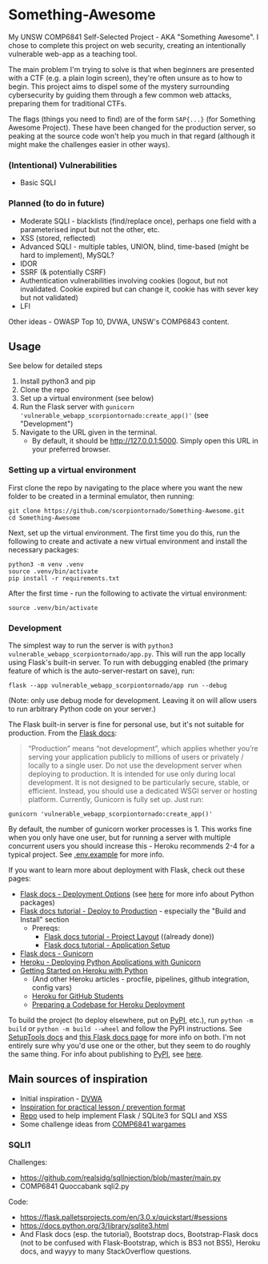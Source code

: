 # Something-Awesome

My UNSW COMP6841 Self-Selected Project - AKA "Something Awesome". I chose to complete this project on web security, creating an intentionally vulnerable web-app as a teaching tool.

The main problem I'm trying to solve is that when beginners are presented with a CTF (e.g. a plain login screen), they're often unsure as to how to begin. This project aims to dispel some of the mystery surrounding cybersecurity by guiding them through a few common web attacks, preparing them for traditional CTFs.

The flags (things you need to find) are of the form `SAP{...}` (for Something Awesome Project). These have been changed for the production server, so peaking at the source code won't help you much in that regard (although it might make the challenges easier in other ways).

### (Intentional) Vulnerabilities

- Basic SQLI

### Planned (to do in future)

- Moderate SQLI - blacklists (find/replace once), perhaps one field with a parameterised input but not the other, etc.
- XSS (stored, reflected)
- Advanced SQLI - multiple tables, UNION, blind, time-based (might be hard to implement), MySQL?
- IDOR
- SSRF (& potentially CSRF)
- Authentication vulnerabilities involving cookies (logout, but not invalidated. Cookie expired but can change it, cookie has with sever key but not validated)
- LFI

Other ideas - OWASP Top 10, DVWA, UNSW's COMP6843 content.

## Usage

See below for detailed steps

1. Install python3 and pip
2. Clone the repo
3. Set up a virtual environment (see below)
4. Run the Flask server with `gunicorn 'vulnerable_webapp_scorpiontornado:create_app()'` (see "Development")
5. Navigate to the URL given in the terminal.
   - By default, it should be http://127.0.0.1:5000. Simply open this URL in your preferred browser.

### Setting up a virtual environment

First clone the repo by navigating to the place where you want the new folder to be created in a terminal emulator, then running:

```
git clone https://github.com/scorpiontornado/Something-Awesome.git
cd Something-Awesome
```

Next, set up the virtual environment. The first time you do this, run the following to create and activate a new virtual environment and install the necessary packages:

```
python3 -m venv .venv
source .venv/bin/activate
pip install -r requirements.txt
```

After the first time - run the following to activate the virtual environment:

```
source .venv/bin/activate
```

### Development
The simplest way to run the server is with `python3 vulnerable_webapp_scorpiontornado/app.py`. This will run the app locally using Flask's built-in server. To run with debugging enabled (the primary feature of which is the auto-server-restart on save), run:
```
flask --app vulnerable_webapp_scorpiontornado/app run --debug
```
(Note: only use debug mode for development. Leaving it on will allow users to run arbitrary Python code on your server.)

The Flask built-in server is fine for personal use, but it's not suitable for production. From the [Flask docs](https://flask.palletsprojects.com/en/2.3.x/deploying/):
> “Production” means “not development”, which applies whether you’re serving your application publicly to millions of users or privately / locally to a single user. Do not use the development server when deploying to production. It is intended for use only during local development. It is not designed to be particularly secure, stable, or efficient.
Instead, you should use a dedicated WSGI server or hosting platform. Currently, Gunicorn is fully set up. Just run:
```
gunicorn 'vulnerable_webapp_scorpiontornado:create_app()'
```
By default, the number of gunicorn worker processes is 1. This works fine when you only have one user, but for running a server with multiple concurrent users you should increase this - Heroku recommends 2-4 for a typical project. See [.env.example](.env.example) for more info.

If you want to learn more about deployment with Flask, check out these pages:
- [Flask docs - Deployment Options](https://flask.palletsprojects.com/en/2.3.x/deploying/) (see [here](https://packaging.python.org/en/latest/tutorials/packaging-projects/) for more info about Python packages)
- [Flask docs tutorial - Deploy to Production](https://flask.palletsprojects.com/en/2.3.x/tutorial/deploy/) - especially the "Build and Install" section
  - Prereqs:
    - [Flask docs tutorial - Project Layout](https://flask.palletsprojects.com/en/3.0.x/tutorial/layout/) ((already done))
    - [Flask docs tutorial - Application Setup](https://flask.palletsprojects.com/en/3.0.x/tutorial/factory/)
- [Flask docs - Gunicorn](https://flask.palletsprojects.com/en/2.3.x/deploying/gunicorn/)
- [Heroku - Deploying Python Applications with Gunicorn](https://devcenter.heroku.com/articles/python-gunicorn)
- [Getting Started on Heroku with Python](https://devcenter.heroku.com/articles/getting-started-with-python)
	- (And other Heroku articles - procfile, pipelines, github integration, config vars)
	- [Heroku for GitHub Students](https://www.heroku.com/github-students)
	- [Preparing a Codebase for Heroku Deployment](https://devcenter.heroku.com/articles/preparing-a-codebase-for-heroku-deployment)

To build the project (to deploy elsewhere, put on [PyPI](https://pypi.org/), etc.), run `python -m build` or `python -m build --wheel` and follow the PyPI instructions.
See [SetupTools docs](https://setuptools.pypa.io/en/latest/userguide/quickstart.html) and [this Flask docs page](https://flask.palletsprojects.com/en/2.3.x/tutorial/deploy/) for more info on both. I'm not entirely sure why you'd use one or the other, but they seem to do roughly the same thing. For info about publishing to [PyPI](https://pypi.org/), see [here](https://twine.readthedocs.io/en/stable/index.html).

## Main sources of inspiration

- Initial inspiration - [DVWA](https://github.com/digininja/DVWA)
- [Inspiration for practical lesson / prevention format](https://www.hacksplaining.com/exercises/sql-injection)
- [Repo](https://github.com/realsidg/sqlInjection) used to help implement Flask / SQLite3 for SQLI and XSS
- Some challenge ideas from [COMP6841 wargames](https://comp6841.quoccabank.com/challenges)

### SQLI1
Challenges:
- https://github.com/realsidg/sqlInjection/blob/master/main.py
- COMP6841 Quoccabank sqli2.py

Code:
- https://flask.palletsprojects.com/en/3.0.x/quickstart/#sessions
- https://docs.python.org/3/library/sqlite3.html
- And Flask docs (esp. the tutorial), Bootstrap docs, Bootstrap-Flask docs (not to be confused with Flask-Bootstrap, which is BS3 not BS5), Heroku docs, and wayyy to many StackOverflow questions.
